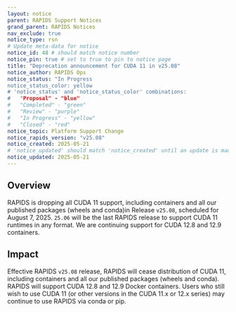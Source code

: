 ```yaml
---
layout: notice
parent: RAPIDS Support Notices
grand_parent: RAPIDS Notices
nav_exclude: true
notice_type: rsn
# Update meta-data for notice
notice_id: 48 # should match notice number
notice_pin: true # set to true to pin to notice page
title: "Deprecation announcement for CUDA 11 in v25.08"
notice_author: RAPIDS Ops
notice_status: "In Progress
notice_status_color: yellow
# 'notice_status' and 'notice_status_color' combinations:
#   "Proposal" - "blue"
#   "Completed" - "green"
#   "Review" - "purple"
#   "In Progress" - "yellow"
#   "Closed" - "red"
notice_topic: Platform Support Change
notice_rapids_version: "v25.08"
notice_created: 2025-05-21
# 'notice_updated' should match 'notice_created' until an update is made
notice_updated: 2025-05-21
---
```


## Overview

RAPIDS is dropping all CUDA 11 support, including containers and all our published packages (wheels and conda)in Release `v25.08`, scheduled for August 7, 2025. `25.06` will be the last RAPIDS release to support CUDA 11 runtimes in any format. We are continuing support for CUDA 12.8 and 12.9 containers.

## Impact

Effective RAPIDS `v25.08` release, RAPIDS will cease distribution of CUDA 11, including containers and all our published packages (wheels and conda).
RAPIDS will support CUDA 12.8 and 12.9 Docker containers.
Users who still wish to use CUDA 11 (or other versions in the CUDA 11.x or 12.x series) may continue to use RAPIDS via conda or pip.
